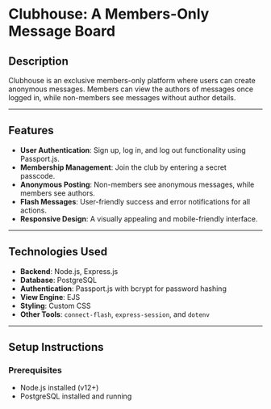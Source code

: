 # **Clubhouse: A Members-Only Message Board**

## **Description**
Clubhouse is an exclusive members-only platform where users can create anonymous messages. Members can view the authors of messages once logged in, while non-members see messages without author details.

---

## **Features**
- **User Authentication**: Sign up, log in, and log out functionality using Passport.js.
- **Membership Management**: Join the club by entering a secret passcode.
- **Anonymous Posting**: Non-members see anonymous messages, while members see authors.
- **Flash Messages**: User-friendly success and error notifications for all actions.
- **Responsive Design**: A visually appealing and mobile-friendly interface.

---

## **Technologies Used**
- **Backend**: Node.js, Express.js
- **Database**: PostgreSQL
- **Authentication**: Passport.js with bcrypt for password hashing
- **View Engine**: EJS
- **Styling**: Custom CSS
- **Other Tools**: `connect-flash`, `express-session`, and `dotenv`

---

## **Setup Instructions**

### Prerequisites
- Node.js installed (v12+)
- PostgreSQL installed and running
